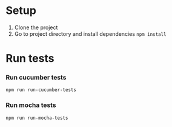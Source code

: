 # Setup

1. Clone the project
2. Go to project directory and install dependencies ```npm install```


# Run tests

### Run cucumber tests
```npm run run-cucumber-tests```

### Run mocha tests
```npm run run-mocha-tests```
